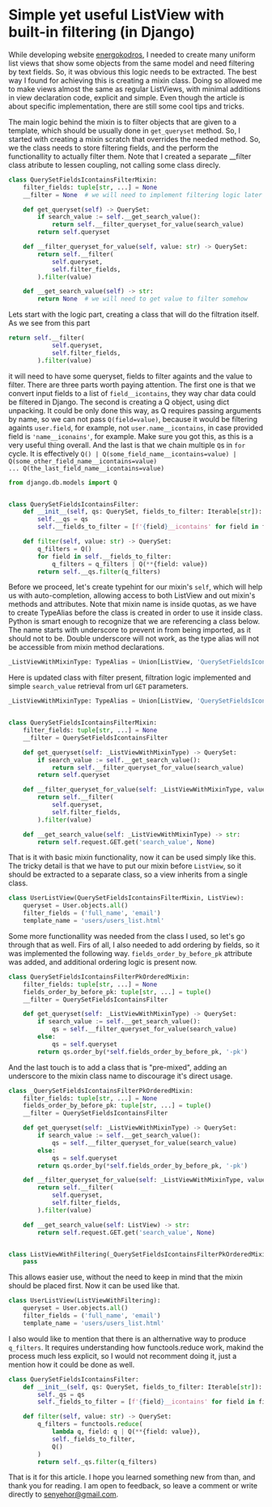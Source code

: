 # Simple yet useful ListView with built-in filtering (in Django)
 
While developing website [energokodros](https://github.com/senyehor/energokodros_website), I needed to create many uniform list views that show some objects from the same model and need filtering by text fields. So, it was obvious this logic needs to be extracted. The best way I found for achieving this is creating a mixin class. Doing so allowed me to make views almost the same as regular ListViews, with minimal additions in view declaration code, explicit and simple. Even though the article is about specific implementation, there are still some cool tips and tricks.

The main logic behind the mixin is to filter objects that are given to a template, which should be usually done in `get_queryset` method. So, I started with creating a mixin scratch that overrides the needed method. So, we the class needs to store filtering fields, and the perform the functionallity to actually filter them. Note that I created a separate __filter class atribute to lessen coupling, not calling some class direcly.
```python
class QuerySetFieldsIcontainsFilterMixin:
    filter_fields: tuple[str, ...] = None
    __filter = None  # we will need to implement filtering logic later

    def get_queryset(self) -> QuerySet:
        if search_value := self.__get_search_value():
            return self.__filter_queryset_for_value(search_value)
        return self.queryset

    def __filter_queryset_for_value(self, value: str) -> QuerySet:
        return self.__filter(
            self.queryset,
            self.filter_fields,
        ).filter(value)

    def __get_search_value(self) -> str:
        return None  # we will need to get value to filter somehow
```
Lets start with the logic part, creating a class that will do the filtration itself. As we see from this part
```python
return self.__filter(
            self.queryset,
            self.filter_fields,
        ).filter(value)
```
it will need to have some queryset, fields to filter againts and the value to filter. There are three parts worth paying attention. The first one is that we convert input fields to a list of `field__icontains`, they way char data could be filtered in Django. The second is creating a Q object, using dict unpacking. It could be only done this way, as Q requires passing arguments by name, so we can not pass
`Q(field=value)`, because it would be filtering againts `user.field`, for example, not `user.name__icontains`, in case provided field is `'name__iconains'`, for example. Make sure you got this, as this is a very useful thing overall. And the last is that we chain multiple `Q`s in `for` cycle. It is effectively `Q() | Q(some_field_name__icontains=value) | Q(some_other_field_name__icontains=value) ... Q(the_last_field_name__icontains=value)`
```python
from django.db.models import Q


class QuerySetFieldsIcontainsFilter:
    def __init__(self, qs: QuerySet, fields_to_filter: Iterable[str]):
        self.__qs = qs
        self.__fields_to_filter = [f'{field}__icontains' for field in fields_to_filter]

    def filter(self, value: str) -> QuerySet:
        q_filters = Q()
        for field in self.__fields_to_filter:
            q_filters = q_filters | Q(**{field: value})
        return self.__qs.filter(q_filters)
```
Before we proceed, let's create typehint for our mixin's `self`, which will help us with auto-completion, allowing access to both ListView and out mixin's methods and attributes. Note that mixin name is inside quotas, as we have to create TypeAlias before the class is created in order to use it inside class. Python is smart enough to recognize that we are referencing a class below. The name starts with underscore to prevent in from being imported, as it should not to be. Double underscore will not work, as the type alias will not be accessible from mixin method declarations. 
```python
_ListViewWithMixinType: TypeAlias = Union[ListView, 'QuerySetFieldsIcontainsFilterMixin']
```
Here is updated class with filter present, filtration logic implemented and simple `search_value` retrieval from url `GET` parameters.
```python
_ListViewWithMixinType: TypeAlias = Union[ListView, 'QuerySetFieldsIcontainsFilterMixin']


class QuerySetFieldsIcontainsFilterMixin:
    filter_fields: tuple[str, ...] = None
    __filter = QuerySetFieldsIcontainsFilter

    def get_queryset(self: _ListViewWithMixinType) -> QuerySet:
        if search_value := self.__get_search_value():
            return self.__filter_queryset_for_value(search_value)
        return self.queryset

    def __filter_queryset_for_value(self: _ListViewWithMixinType, value: str) -> QuerySet:
        return self.__filter(
            self.queryset,
            self.filter_fields,
        ).filter(value)

    def __get_search_value(self: _ListViewWithMixinType) -> str:
        return self.request.GET.get('search_value', None)        
```
That is it with basic mixin functionality, now it can be used simply like this. The tricky detail is that we have to put our mixin before `ListView`, so it should be extracted to a separate class, so a view inherits from a single class. 
```python
class UserListView(QuerySetFieldsIcontainsFilterMixin, ListView):
    queryset = User.objects.all()
    filter_fields = ('full_name', 'email')
    template_name = 'users/users_list.html'
```
Some more functionallity was needed from the class I used, so let's go through that as well. Firs of all, I also needed to add ordering by fields, so it was implemented the following way. `fields_order_by_before_pk` attribute was added, and additional ordering logic is present now.  
```python
class QuerySetFieldsIcontainsFilterPkOrderedMixin:
    filter_fields: tuple[str, ...] = None
    fields_order_by_before_pk: tuple[str, ...] = tuple()
    __filter = QuerySetFieldsIcontainsFilter

    def get_queryset(self: _ListViewWithMixinType) -> QuerySet:
        if search_value := self.__get_search_value():
            qs = self.__filter_queryset_for_value(search_value)
        else:
            qs = self.queryset
        return qs.order_by(*self.fields_order_by_before_pk, '-pk')
```
And the last touch is to add a class that is "pre-mixed", adding an underscore to the mixin class name to discourage it's direct usage.
```python
class _QuerySetFieldsIcontainsFilterPkOrderedMixin:
    filter_fields: tuple[str, ...] = None
    fields_order_by_before_pk: tuple[str, ...] = tuple()
    __filter = QuerySetFieldsIcontainsFilter

    def get_queryset(self: _ListViewWithMixinType) -> QuerySet:
        if search_value := self.__get_search_value():
            qs = self.__filter_queryset_for_value(search_value)
        else:
            qs = self.queryset
        return qs.order_by(*self.fields_order_by_before_pk, '-pk')

    def __filter_queryset_for_value(self: _ListViewWithMixinType, value: str) -> QuerySet:
        return self.__filter(
            self.queryset,
            self.filter_fields,
        ).filter(value)

    def __get_search_value(self: ListView) -> str:
        return self.request.GET.get('search_value', None)


class ListViewWithFiltering(_QuerySetFieldsIcontainsFilterPkOrderedMixin, ListView):
    pass
```
This allows easier use, without the need to keep in mind that the mixin should be placed first. Now it can be used like that.
```python
class UserListView(ListViewWithFiltering):
    queryset = User.objects.all()
    filter_fields = ('full_name', 'email')
    template_name = 'users/users_list.html'
```
I also would like to mention that there is an althernative way to produce `q_filters`. It requires understanding how functools.reduce work, makind the process much less explicit, so I would not recomment doing it, just a mention how it could be done as well.  
```python
class QuerySetFieldsIcontainsFilter:
    def __init__(self, qs: QuerySet, fields_to_filter: Iterable[str]):
        self._qs = qs
        self._fields_to_filter = [f'{field}__icontains' for field in fields_to_filter]

    def filter(self, value: str) -> QuerySet:
        q_filters = functools.reduce(
            lambda q, field: q | Q(**{field: value}),
            self._fields_to_filter,
            Q()
        )
        return self._qs.filter(q_filters)
```
That is it for this article. I hope you learned something new from than, and thank you for reading. I am open to feedback, so leave a comment or write directly to senyehor@gmail.com.
